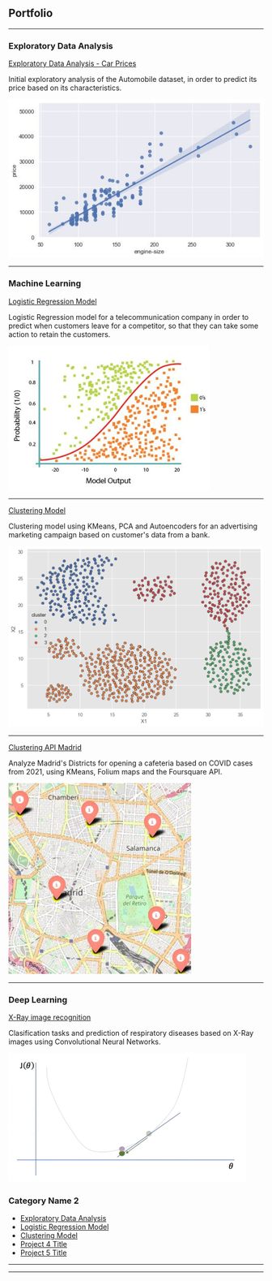 ## Portfolio

---

### Exploratory Data Analysis

[Exploratory Data Analysis - Car Prices](https://github.com/jjsilvera/data-science-portfolio/blob/main/Exploratory%20Data%20Analysis%20of%20Car%20Prices.ipynb)

<p>Initial exploratory analysis of the Automobile dataset, in order to predict its price based on its characteristics.</p>
<img src="images/cars.jpeg?raw=true"/>

---

### Machine Learning
[Logistic Regression Model](https://github.com/jjsilvera/data-science-portfolio/blob/main/Logistic%20Regression%20model.ipynb)

<p>Logistic Regression model for a telecommunication company in order to predict when customers leave for a competitor, so that they can take some action to retain the customers.</p>
<img src="images/Sigmoid.JPG?raw=true"/>

---
[Clustering Model](https://github.com/jjsilvera/data-science-portfolio/blob/main/Cluster_analysis.ipynb)

<p>Clustering model using KMeans, PCA and Autoencoders for an advertising marketing campaign based on customer's data from a bank.</p>
<img src="images/cluster_4.png?raw=true"/>

---
[Clustering API Madrid](https://nbviewer.org/github/jjsilvera/data-science-portfolio/blob/main/Project_Madrid_cafeteria_cluster.ipynb)

<p>Analyze Madrid's Districts for opening a cafeteria based on COVID cases from 2021, using KMeans, Folium maps and the Foursquare API.</p>
<img src="images/Cluster_Madrid.JPG?raw=truee"/>

---
### Deep Learning
[X-Ray image recognition](https://github.com/jjsilvera/data-science-portfolio/blob/main/X-Ray%20image%20recognition.ipynb)

<p>Clasification tasks and prediction of respiratory diseases based on X-Ray images using Convolutional Neural Networks.</p>
<img src="images/Deep1.PNG?raw=truee"/>

### Category Name 2

- [Exploratory Data Analysis](https://github.com/jjsilvera/data-science-portfolio/blob/main/Exploratory%20Data%20Analysis%20of%20Car%20Prices.ipynb)
- [Logistic Regression Model](https://github.com/jjsilvera/data-science-portfolio/blob/main/Logistic%20Regression%20model.ipynb)
- [Clustering Model](https://github.com/jjsilvera/data-science-portfolio/blob/main/Cluster_analysis.ipynb)
- [Project 4 Title](http://example.com/)
- [Project 5 Title](http://example.com/)

---




---


